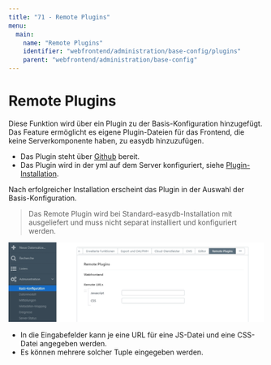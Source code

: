 ```yaml
---
title: "71 - Remote Plugins"
menu:
  main:
    name: "Remote Plugins"
    identifier: "webfrontend/administration/base-config/plugins"
    parent: "webfrontend/administration/base-config"
---
```

# Remote Plugins

Diese Funktion wird über ein Plugin zu der Basis-Konfiguration hinzugefügt. Das Feature ermöglicht es eigene Plugin-Dateien für das Frontend, die keine Serverkomponente haben, zu easydb hinzuzufügen.

* Das Plugin steht über [Github](https://github.com/programmfabrik/easydb-remote-plugin) bereit.
* Das Plugin wird in der yml auf dem Server konfiguriert, siehe [Plugin-Installation](/en/sysadmin/configuration/easydb-server.yml/plugins/).

Nach erfolgreicher Installation erscheint das Plugin in der Auswahl der Basis-Konfiguration.

> Das Remote Plugin wird bei Standard-easydb-Installation mit ausgeliefert und muss nicht separat installiert und konfiguriert werden.

![](remote_plugin.jpg)

* In die Eingabefelder kann je eine URL für eine JS-Datei und eine CSS-Datei angegeben werden.
* Es können mehrere solcher Tuple eingegeben werden.



